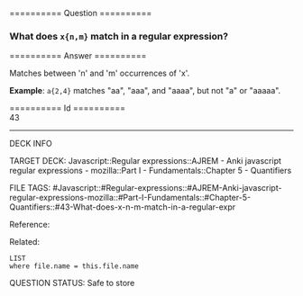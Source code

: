 ========== Question ==========  

### What does `x{n,m}` match in a regular expression?  

========== Answer ==========  

Matches between 'n' and 'm' occurrences of 'x'.

**Example**: `a{2,4}` matches "aa", "aaa", and "aaaa", but not "a" or "aaaaa".

========== Id ==========  
43

---

DECK INFO

TARGET DECK: Javascript::Regular expressions::AJREM - Anki javascript regular expressions - mozilla::Part I - Fundamentals::Chapter 5 - Quantifiers

FILE TAGS: #Javascript::#Regular-expressions::#AJREM-Anki-javascript-regular-expressions-mozilla::#Part-I-Fundamentals::#Chapter-5-Quantifiers::#43-What-does-x-n-m-match-in-a-regular-expr

Reference:

Related:

```dataview
LIST
where file.name = this.file.name
```


QUESTION STATUS: Safe to store
